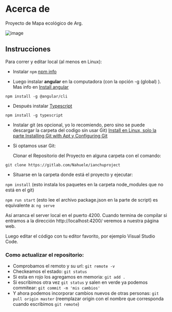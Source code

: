 # Acerca de

Proyecto de Mapa ecológico de Arg.

![image](http://i.imgur.com/1Zrlbal.png)


## Instrucciones

Para correr y editar local (al menos en Linux):

- Instalar `npm` [npm info](https://nodejs.org/en/) 


- Luego instalar **angular** en la computadora (con la opción -g (global) ).
 Mas info en [Install angular](https://angular.io/guide/setup-local)

`npm install -g @angular/cli`

- Después instalar [Typescript](https://www.npmjs.com/package/typescript)

`npm install -g typescript`

- Instalar git (es opcional, yo lo recomiendo, pero sino se puede descargar la carpeta del codigo sin usar Git) [Install en Linux, solo la parte Installing Git with Apt y Configuring Git](https://linuxize.com/post/how-to-install-git-on-ubuntu-18-04/)


- Si optamos usar Git:

    Clonar el Repositorio del Proyecto en alguna carpeta con el comando:

`git clone https://gitlab.com/Nahuele/ianchuproject`

- Situarse en la carpeta donde está el proyecto y ejecutar:

`npm install` (esto instala los paquetes en la carpeta node_modules que no está en el git)


`npm run start` (esto lee el archivo package.json en la parte de script) es equivalente a: `ng serve`

Así arranca el server local en el puerto 4200. Cuando termina de compilar si entramos a la dirección http://localhost:4200/ veremos a nuestra página web.

Luego editar el código con tu editor favorito, por ejemplo Visual Studio Code.

### Como actualizar el repositorio:

- Comprobamos el remoto y su url: `git remote -v`
- Checkeamos el estado: `git status`
- Si esta en rojo los agregamos en memoria: `git add .`
- Si escribimos otra vez `git status` y salen en verde ya podemos commitear: `git commit -m 'mis cambios'`
- Y ahora podemos incorporar cambios nuevos de otras personas: `git pull origin master` (reemplazar origin con el nombre que corresponda cuando escribimos `git remote`)
